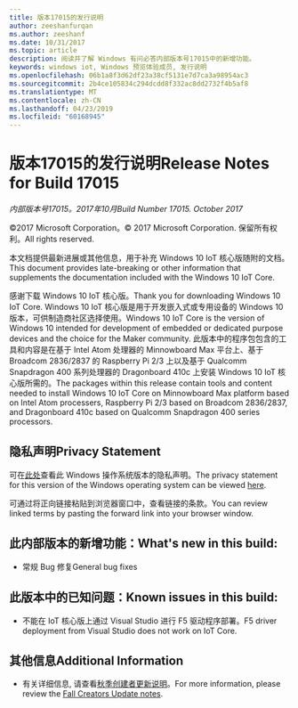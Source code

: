 ```yaml
---
title: 版本17015的发行说明
author: zeeshanfurqan
ms.author: zeeshanf
ms.date: 10/31/2017
ms.topic: article
description: 阅读并了解 Windows 有问必答内部版本号17015中的新增功能。
keywords: windows iot, Windows 预览体验成员, 发行说明
ms.openlocfilehash: 06b1a8f3d62df23a38cf5131e7d7ca3a98954ac3
ms.sourcegitcommit: 2b4ce105834c294dcdd8f332ac8dd2732f4b5af8
ms.translationtype: MT
ms.contentlocale: zh-CN
ms.lasthandoff: 04/23/2019
ms.locfileid: "60168945"
---
```

# <a name="release-notes-for-build-17015"></a><span data-ttu-id="47d97-104">版本17015的发行说明</span><span class="sxs-lookup"><span data-stu-id="47d97-104">Release Notes for Build 17015</span></span>

<span data-ttu-id="47d97-105">_内部版本号17015。2017年10月_</span><span class="sxs-lookup"><span data-stu-id="47d97-105">_Build Number 17015. October 2017_</span></span>

<span data-ttu-id="47d97-106">&copy;2017 Microsoft Corporation。</span><span class="sxs-lookup"><span data-stu-id="47d97-106">&copy; 2017 Microsoft Corporation.</span></span> <span data-ttu-id="47d97-107">保留所有权利。</span><span class="sxs-lookup"><span data-stu-id="47d97-107">All rights reserved.</span></span>

<span data-ttu-id="47d97-108">本文档提供最新进展或其他信息，用于补充 Windows 10 IoT 核心版随附的文档。</span><span class="sxs-lookup"><span data-stu-id="47d97-108">This document provides late-breaking or other information that supplements the documentation included with the Windows 10 IoT Core.</span></span>

<span data-ttu-id="47d97-109">感谢下载 Windows 10 IoT 核心版。</span><span class="sxs-lookup"><span data-stu-id="47d97-109">Thank you for downloading Windows 10 IoT Core.</span></span> <span data-ttu-id="47d97-110">Windows 10 IoT 核心版是用于开发嵌入式或专用设备的 Windows 10 版本，可供制造商社区选择使用。</span><span class="sxs-lookup"><span data-stu-id="47d97-110">Windows 10 IoT Core is the version of Windows 10 intended for development of embedded or dedicated purpose devices and the choice for the Maker community.</span></span> <span data-ttu-id="47d97-111">此版本中的程序包包含的工具和内容是在基于 Intel Atom 处理器的 Minnowboard Max 平台上、基于 Broadcom 2836/2837 的 Raspberry Pi 2/3 上以及基于 Qualcomm Snapdragon 400 系列处理器的 Dragonboard 410c 上安装 Windows 10 IoT 核心版所需的。</span><span class="sxs-lookup"><span data-stu-id="47d97-111">The packages within this release contain tools and content needed to install Windows 10 IoT Core on Minnowboard Max platform based on Intel Atom processers, Raspberry Pi 2/3 based on Broadcom 2836/2837, and Dragonboard 410c based on Qualcomm Snapdragon 400 series processors.</span></span>

## <a name="privacy-statement"></a><span data-ttu-id="47d97-112">隐私声明</span><span class="sxs-lookup"><span data-stu-id="47d97-112">Privacy Statement</span></span>
<span data-ttu-id="47d97-113">可在[此处](http://go.microsoft.com/fwlink/?LinkId=506737)查看此 Windows 操作系统版本的隐私声明。</span><span class="sxs-lookup"><span data-stu-id="47d97-113">The privacy statement for this version of the Windows operating system can be viewed [here](http://go.microsoft.com/fwlink/?LinkId=506737).</span></span>

<span data-ttu-id="47d97-114">可通过将正向链接粘贴到浏览器窗口中，查看链接的条款。</span><span class="sxs-lookup"><span data-stu-id="47d97-114">You can review linked terms by pasting the forward link into your browser window.</span></span>

## <a name="whats-new-in-this-build"></a><span data-ttu-id="47d97-115">此内部版本的新增功能：</span><span class="sxs-lookup"><span data-stu-id="47d97-115">What's new in this build:</span></span> 
* <span data-ttu-id="47d97-116">常规 Bug 修复</span><span class="sxs-lookup"><span data-stu-id="47d97-116">General bug fixes</span></span> 

## <a name="known-issues-in-this-build"></a><span data-ttu-id="47d97-117">此版本中的已知问题：</span><span class="sxs-lookup"><span data-stu-id="47d97-117">Known issues in this build:</span></span>
* <span data-ttu-id="47d97-118">不能在 IoT 核心版上通过 Visual Studio 进行 F5 驱动程序部署。</span><span class="sxs-lookup"><span data-stu-id="47d97-118">F5 driver deployment from Visual Studio does not work on IoT Core.</span></span> 

## <a name="additional-information"></a><span data-ttu-id="47d97-119">其他信息</span><span class="sxs-lookup"><span data-stu-id="47d97-119">Additional Information</span></span>
* <span data-ttu-id="47d97-120">有关详细信息, 请查看[秋季创建者更新说明](https://docs.microsoft.com/windows/iot-core/release-notes/commercial/fallcreatorsupdate)。</span><span class="sxs-lookup"><span data-stu-id="47d97-120">For more information, please review the [Fall Creators Update notes](https://docs.microsoft.com/windows/iot-core/release-notes/commercial/fallcreatorsupdate).</span></span>
